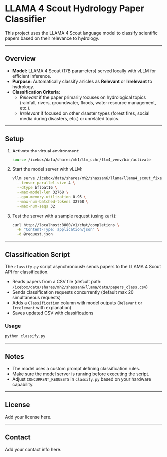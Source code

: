 # LLAMA 4 Scout Hydrology Paper Classifier

 This project uses the LLAMA 4 Scout language model to classify scientific papers based on their relevance to hydrology.

 ---

 ## Overview

 - **Model:** LLAMA 4 Scout (17B parameters) served locally with vLLM for efficient inference.
 - **Purpose:** Automatically classify articles as **Relevant** or **Irrelevant** to hydrology.
 - **Classification Criteria:**  
   - *Relevant* if the paper primarily focuses on hydrological topics (rainfall, rivers, groundwater, floods, water resource management, etc.).  
   - *Irrelevant* if focused on other disaster types (forest fires, social media during disasters, etc.) or unrelated topics.

 ---

 ## Setup

 1. Activate the virtual environment:

    ```bash
    source /icebox/data/shares/mh1/llm_cchr/llm4_venv/bin/activate
    ```

 2. Start the model server with vLLM:

    ```bash
    vllm serve /icebox/data/shares/mh2/shassan6/llama/llama4_scout_fixed/models--meta-llama--Llama-4-Scout-17B-16E/snapshots/14d516bdff6ac06cec40678529222f193386189c \
      --tensor-parallel-size 4 \
      --dtype bfloat16 \
      --max-model-len 32768 \
      --gpu-memory-utilization 0.95 \
      --max-num-batched-tokens 32768 \
      --max-num-seqs 32
    ```

 3. Test the server with a sample request (using `curl`):

    ```bash
    curl http://localhost:8000/v1/chat/completions \
      -H "Content-Type: application/json" \
      -d @request.json
    ```

 ---

 ## Classification Script

 The `classify.py` script asynchronously sends papers to the LLAMA 4 Scout API for classification.

 - Reads papers from a CSV file (default path: `/icebox/data/shares/mh2/shassan6/llama/data/papers_class.csv`)
 - Sends classification requests concurrently (default max 20 simultaneous requests)
 - Adds a `Classification` column with model outputs (`Relevant` or `Irrelevant` with explanation)
 - Saves updated CSV with classifications

 ### Usage

 ```bash
 python classify.py
 ```

 ---

 ## Notes

 - The model uses a custom prompt defining classification rules.
 - Make sure the model server is running before executing the script.
 - Adjust `CONCURRENT_REQUESTS` in `classify.py` based on your hardware capability.

 ---

 ## License

 Add your license here.

 ---

 ## Contact

 Add your contact info here.

